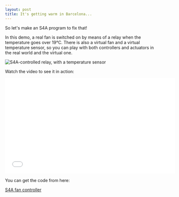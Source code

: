 ```yaml
---
layout: post
title: It's getting warm in Barcelona...
---
```


So let's make an S4A program to fix that!

In this demo, a real fan is switched on by means of a relay when the temperature goes over 19°C. There is also a virtual fan and a virtual temperature sensor, so you can play with both controllers and actuators in the real world and the virtual one.

![S4A-controlled relay, with a temperature sensor]({{site.baseurl}}/img/fan.jpg "S4A-controlled relay, with a temperature sensor")

Watch the video to see it in action:

<iframe width="560" height="315" src="//www.youtube.com/embed/XfPWlqINLxA" frameborder="0" allowfullscreen></iframe>

You can get the code from here:

[S4A fan controller](http://edutec.citilab.eu/files/fan.sb)
